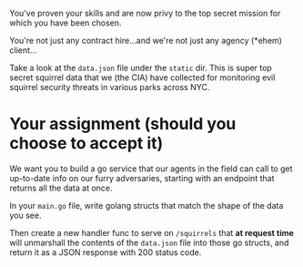You've proven your skills and are now privy to the top secret mission for which you have been chosen.

You're not just any contract hire...and we're not just any agency (\*ehem) client...

Take a look at the `data.json` file under the `static` dir.
This is super top secret squirrel data that we (the CIA) have collected for monitoring evil squirrel security threats in various parks across NYC.

# Your assignment (should you choose to accept it)

We want you to build a go service that our agents in the field can call to get up-to-date info on our furry adversaries, starting with an endpoint that returns all the data at once.

In your `main.go` file, write golang structs that match the shape of the data you see.

Then create a new handler func to serve on `/squirrels` that **at request time** will unmarshall the contents of the `data.json` file into those go structs, and return it as a JSON response with 200 status code.
